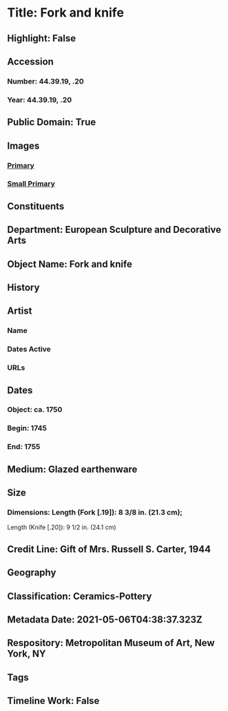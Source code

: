 # Title: Fork and knife
## Highlight: False
## Accession
### Number: 44.39.19, .20
### Year: 44.39.19, .20
## Public Domain: True
## Images
### [Primary](https://images.metmuseum.org/CRDImages/es/original/DP-21040-169.jpg)
### [Small Primary](https://images.metmuseum.org/CRDImages/es/web-large/DP-21040-169.jpg)
## Constituents
## Department: European Sculpture and Decorative Arts
## Object Name: Fork and knife
## History
## Artist
### Name
### Dates Active
### URLs
## Dates
### Object: ca. 1750
### Begin: 1745
### End: 1755
## Medium: Glazed earthenware
## Size
### Dimensions: Length (Fork [.19]): 8 3/8 in. (21.3 cm);
Length (Knife [.20]): 9 1/2 in. (24.1 cm)
## Credit Line: Gift of Mrs. Russell S. Carter, 1944
## Geography
## Classification: Ceramics-Pottery
## Metadata Date: 2021-05-06T04:38:37.323Z
## Respository: Metropolitan Museum of Art, New York, NY
## Tags
## Timeline Work: False